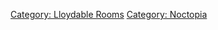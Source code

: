 [Category: Lloydable Rooms](Category:_Lloydable_Rooms "wikilink")
[Category: Noctopia](Category:_Noctopia "wikilink")
